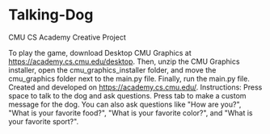 # Talking-Dog
CMU CS Academy Creative Project

To play the game, download Desktop CMU Graphics at https://academy.cs.cmu.edu/desktop. Then, unzip the CMU Graphics installer, open the cmu_graphics_installer folder, and move the cmu_graphics folder next to the main.py file. Finally, run the main.py file. Created and developed on https://academy.cs.cmu.edu/.
Instructions: Press space to talk to the dog and ask questions. Press tab to make a custom message for the dog. You can also ask questions like "How are you?", "What is your favorite food?", "What is your favorite color?", and "What is your favorite sport?".
